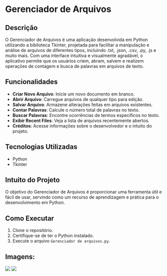# Gerenciador de Arquivos

## Descrição
O Gerenciador de Arquivos é uma aplicação desenvolvida em Python utilizando a biblioteca Tkinter, projetada para facilitar a manipulação e análise de arquivos de diferentes tipos, incluindo .txt, .json, .csv, .py, .js e muito mais. Com uma interface intuitiva e visualmente agradável, o aplicativo permite que os usuários criem, abram, salvem e realizem operações de contagem e busca de palavras em arquivos de texto.

## Funcionalidades
- **Criar Novo Arquivo**: Inicie um novo documento em branco.
- **Abrir Arquivo**: Carregue arquivos de qualquer tipo para edição.
- **Salvar Arquivo**: Armazene alterações feitas em arquivos existentes.
- **Contar Palavras**: Calcule o número total de palavras no texto.
- **Buscar Palavras**: Encontre ocorrências de termos específicos no texto.
- **Exibir Recent Files**: Veja a lista de arquivos recentemente abertos.
- **Créditos**: Acesse informações sobre o desenvolvedor e o intuito do projeto.

## Tecnologias Utilizadas
- Python
- Tkinter

## Intuito do Projeto
O objetivo do Gerenciador de Arquivos é proporcionar uma ferramenta útil e fácil de usar, servindo como um recurso de aprendizagem e prática para o desenvolvimento em Python.

## Como Executar
1. Clone o repositório.
2. Certifique-se de ter o Python instalado.
3. Execute o arquivo `Gerenciador de arquivos.py`.

## Imagens:
![](https://i.imgur.com/BjtBDeb.png)
![](https://i.imgur.com/WKxNLv4.png)
